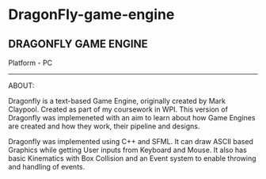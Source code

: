 # DragonFly-game-engine

DRAGONFLY GAME ENGINE
----------------------------------------------------------------------------------
Platform - PC

----------------------------------------------------------------------------------

ABOUT:

Dragonfly is a text-based Game Engine, originally created by Mark Claypool.
Created as part of my coursework in WPI. This version of Dragonfly was
implemeneted with an aim to learn about how Game Engines are created and how
they work, their pipeline and designs.

Dragonfly was implemented using C++ and SFML. It can draw ASCII based Graphics
while getting User inputs from Keyboard and Mouse. It also has basic Kinematics
with Box Collision and an Event system to enable throwing and handling of events.
